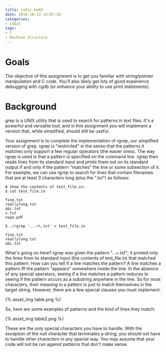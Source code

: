 ```yaml
---
title: cs61c-hw02
date: 2018-10-13 14:07:16
categories:
- CS61C
tags:
- C
- Machine Structure
---
```


# Goals
The objective of this assignment is to get you familiar with string/pointer manipulation and C code. You'll also likely get lots of good experience debugging with cgdb (or enhance your ability to use print statements).

# Background
grep is a UNIX utility that is used to search for patterns in text files. It's a powerful and versatile tool, and in this assignment you will implement a version that, while simplified, should still be useful.

Your assignment is to complete the implementation of rgrep, our simplified version of grep. rgrep is "restricted" in the sense that the patterns it matches only support a few regular operators (the easier ones). The way rgrep is used is that a pattern is specified on the command line. rgrep then reads lines from its standard input and prints them out on its standard output if and only if the pattern "matches" the line or some subsection of it. For example, we can use rgrep to search for lines that contain filenames that are at least 3 characters long (plus the ".txt") as follows:

```
# show the contents of test_file.in:
$ cat test_file.in

fine.txt
reallylong.txt
abc.txt
s.txt
nope.pdf

$ ./rgrep '...+\.txt' < test_file.in

fine.txt
reallylong.txt
abc.txt
```
What's going on here? rgrep was given the pattern "...+\.txt"; it printed only the lines from its standard input (the contents of test_file.in) that matched this pattern. How can you tell if a line matches the pattern? A line matches a pattern iff the pattern "appears" somewhere inside the line. In the absence of any special operators, seeing if a line matches a pattern reduces to seeing if the pattern occurs as a substring anywhere in the line. So for most characters, their meaning in a pattern is just to match themselves in the target string. However, there are a few special clauses you must implement:

{% asset_img table.png %}

So, here are some examples of patterns and the kind of lines they match:

{% asset_img table2.png %}

These are the only special characters you have to handle. With the exception of the null character that terminates a string, you should not have to handle other characters in any special way. You may assume that your code will not be run against patterns that don't make sense.
